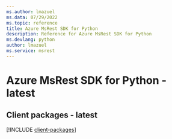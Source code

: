 ```yaml
---
ms.author: lmazuel
ms.data: 07/29/2022
ms.topic: reference
title: Azure MsRest SDK for Python
description: Reference for Azure MsRest SDK for Python
ms.devlang: python
author: lmazuel
ms.service: msrest
---
```

# Azure MsRest SDK for Python - latest

## Client packages - latest
[!INCLUDE [client-packages](msrest-client-index.md)]